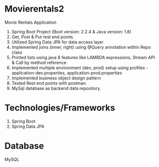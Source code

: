 # Movierentals2
Movie Rentals Application

1. Spring Boot Project (Boot version: 2.2.4 & Java version: 1.8)
2. Get, Post & Put rest end points.
3. Utilized Spring Data JPA for data access layer 
4. Implemented joins (inner, right) using @Query annotation within Repo class
5. Printed lists using java 8 features like LAMBDA expressions, Stream API & Call by method reference
6. Implemented multiple environment (dev, prod) setup using profiles - application-dev.properties, application-prod.properties
7. Implemented business object design pattern
8. Tested Rest end points with postman.
9. MySql database as backend data repository.

# Technologies/Frameworks
1. Spring Boot
2. Spring Data JPA

# Database
MySQL
